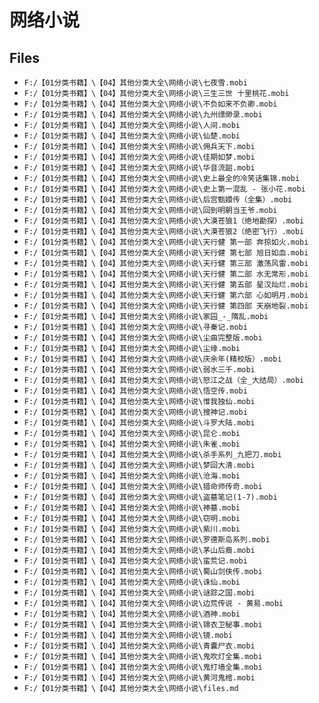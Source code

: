 # 网络小说

## Files

- `F:/【01分类书籍】\【04】其他分类大全\网络小说\七夜雪.mobi`
- `F:/【01分类书籍】\【04】其他分类大全\网络小说\三生三世 十里桃花.mobi`
- `F:/【01分类书籍】\【04】其他分类大全\网络小说\不负如来不负卿.mobi`
- `F:/【01分类书籍】\【04】其他分类大全\网络小说\九州缥缈录.mobi`
- `F:/【01分类书籍】\【04】其他分类大全\网络小说\人间.mobi`
- `F:/【01分类书籍】\【04】其他分类大全\网络小说\仙楚.mobi`
- `F:/【01分类书籍】\【04】其他分类大全\网络小说\佣兵天下.mobi`
- `F:/【01分类书籍】\【04】其他分类大全\网络小说\佳期如梦.mobi`
- `F:/【01分类书籍】\【04】其他分类大全\网络小说\华音流韶.mobi`
- `F:/【01分类书籍】\【04】其他分类大全\网络小说\史上最全的冷笑话集锦.mobi`
- `F:/【01分类书籍】\【04】其他分类大全\网络小说\史上第一混乱 - 张小花.mobi`
- `F:/【01分类书籍】\【04】其他分类大全\网络小说\后宫甄嬛传（全集）.mobi`
- `F:/【01分类书籍】\【04】其他分类大全\网络小说\回到明朝当王爷.mobi`
- `F:/【01分类书籍】\【04】其他分类大全\网络小说\大漠苍狼1（绝地勘探）.mobi`
- `F:/【01分类书籍】\【04】其他分类大全\网络小说\大漠苍狼2（绝密飞行）.mobi`
- `F:/【01分类书籍】\【04】其他分类大全\网络小说\天行健 第一部 奔掠如火.mobi`
- `F:/【01分类书籍】\【04】其他分类大全\网络小说\天行健 第七部 旭日如血.mobi`
- `F:/【01分类书籍】\【04】其他分类大全\网络小说\天行健 第三部 激荡风雷.mobi`
- `F:/【01分类书籍】\【04】其他分类大全\网络小说\天行健 第二部 水无常形.mobi`
- `F:/【01分类书籍】\【04】其他分类大全\网络小说\天行健 第五部 星汉灿烂.mobi`
- `F:/【01分类书籍】\【04】其他分类大全\网络小说\天行健 第六部 心如明月.mobi`
- `F:/【01分类书籍】\【04】其他分类大全\网络小说\天行健 第四部 天崩地裂.mobi`
- `F:/【01分类书籍】\【04】其他分类大全\网络小说\家园_-_隋乱.mobi`
- `F:/【01分类书籍】\【04】其他分类大全\网络小说\寻秦记.mobi`
- `F:/【01分类书籍】\【04】其他分类大全\网络小说\尘曲完整版.mobi`
- `F:/【01分类书籍】\【04】其他分类大全\网络小说\尘缘.mobi`
- `F:/【01分类书籍】\【04】其他分类大全\网络小说\庆余年(精校版）.mobi`
- `F:/【01分类书籍】\【04】其他分类大全\网络小说\弱水三千.mobi`
- `F:/【01分类书籍】\【04】其他分类大全\网络小说\怒江之战（全_大结局）.mobi`
- `F:/【01分类书籍】\【04】其他分类大全\网络小说\悟空传.mobi`
- `F:/【01分类书籍】\【04】其他分类大全\网络小说\惟我独仙.mobi`
- `F:/【01分类书籍】\【04】其他分类大全\网络小说\搜神记.mobi`
- `F:/【01分类书籍】\【04】其他分类大全\网络小说\斗罗大陆.mobi`
- `F:/【01分类书籍】\【04】其他分类大全\网络小说\昆仑.mobi`
- `F:/【01分类书籍】\【04】其他分类大全\网络小说\朱雀.mobi`
- `F:/【01分类书籍】\【04】其他分类大全\网络小说\杀手系列_九把刀.mobi`
- `F:/【01分类书籍】\【04】其他分类大全\网络小说\梦回大清.mobi`
- `F:/【01分类书籍】\【04】其他分类大全\网络小说\沧海.mobi`
- `F:/【01分类书籍】\【04】其他分类大全\网络小说\猎命师传奇.mobi`
- `F:/【01分类书籍】\【04】其他分类大全\网络小说\盗墓笔记(1-7).mobi`
- `F:/【01分类书籍】\【04】其他分类大全\网络小说\神墓.mobi`
- `F:/【01分类书籍】\【04】其他分类大全\网络小说\窃明.mobi`
- `F:/【01分类书籍】\【04】其他分类大全\网络小说\紫川.mobi`
- `F:/【01分类书籍】\【04】其他分类大全\网络小说\罗德斯岛系列.mobi`
- `F:/【01分类书籍】\【04】其他分类大全\网络小说\茅山后裔.mobi`
- `F:/【01分类书籍】\【04】其他分类大全\网络小说\蛮荒记.mobi`
- `F:/【01分类书籍】\【04】其他分类大全\网络小说\蜀山剑侠传.mobi`
- `F:/【01分类书籍】\【04】其他分类大全\网络小说\诛仙.mobi`
- `F:/【01分类书籍】\【04】其他分类大全\网络小说\谜踪之国.mobi`
- `F:/【01分类书籍】\【04】其他分类大全\网络小说\边荒传说 - 黄易.mobi`
- `F:/【01分类书籍】\【04】其他分类大全\网络小说\酒神.mobi`
- `F:/【01分类书籍】\【04】其他分类大全\网络小说\锦衣卫秘事.mobi`
- `F:/【01分类书籍】\【04】其他分类大全\网络小说\镜.mobi`
- `F:/【01分类书籍】\【04】其他分类大全\网络小说\青囊尸衣.mobi`
- `F:/【01分类书籍】\【04】其他分类大全\网络小说\鬼吹灯全集.mobi`
- `F:/【01分类书籍】\【04】其他分类大全\网络小说\鬼打墙全集.mobi`
- `F:/【01分类书籍】\【04】其他分类大全\网络小说\黄河鬼棺.mobi`
- `F:/【01分类书籍】\【04】其他分类大全\网络小说\files.md`

